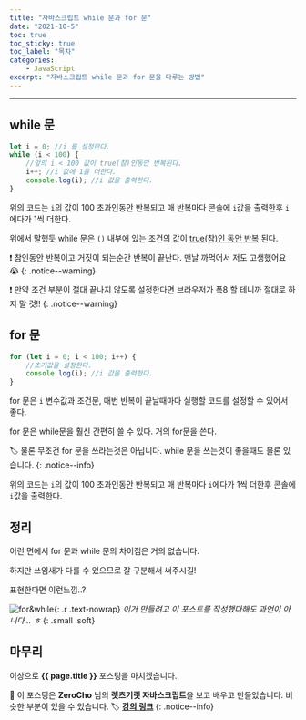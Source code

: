 ```yaml
---
title: "자바스크립트 while 문과 for 문"
date: "2021-10-5"
toc: true
toc_sticky: true
toc_label: "목차"
categories:
    - JavaScript
excerpt: "자바스크립트 while 문과 for 문을 다루는 방법"
---
```


---

## while 문

```js
let i = 0; //i 를 설정한다.
while (i < 100) {
	//앞의 i < 100 값이 true(참)인동안 반복된다.
	i++; //i 값에 1을 더한다.
	console.log(i); //i 값을 출력한다.
}
```

위의 코드는 `i`의 값이 100 초과인동안 반복되고 매 반복마다 콘솔에 `i`값을 출력한후 `i`에다가 1씩 더한다.

위에서 말했듯 while 문은 `()` 내부에 있는 조건의 값이 <u>true(참)인 동안 반복</u> 된다.

❗ 참인동안 반복이고 거짓이 되는순간 반복이 끝난다. 맨날 까먹어서 저도 고생했어요 😭
{: .notice--warning}

❗ 만약 조건 부분이 절대 끝나지 않도록 설정한다면 브라우저가 폭8 할 테니까 절대로 하지 말 것!!
{: .notice--warning}

## for 문

```js
for (let i = 0; i < 100; i++) {
	//초기값을 설정한다.
	console.log(i); //i 값을 출력한다.
}
```

for 문은 `i` 변수값과 조건문, 매번 반복이 끝날때마다 실행할 코드를 설정할 수 있어서 좋다.

for 문은 while문을 훨신 간편히 쓸 수 있다. 거의 for문을 쓴다.

🏷 물론 무조건 for 문을 쓰라는것은 아닙니다. while 문을 쓰는것이 좋을때도 물론 있습니다.
{: .notice--info}

위의 코드는 `i`의 값이 100 초과인동안 반복되고 매 반복마다 `i`에다가 1씩 더한후 콘솔에 `i`값을 출력한다.

## 정리

이런 면에서 for 문과 while 문의 차이점은 거의 없습니다.

하지만 쓰임새가 다를 수 있으므로 잘 구분해서 써주시길!

표현한다면 이런느낌..?

![for&while](https://user-images.githubusercontent.com/83404333/136023228-c49ddae6-3cca-430d-aaeb-4f9bf95c6b37.gif){: .r .text-nowrap}
<cite>이거 만들려고 이 포스트를 작성했다해도 과언이 아니다... ㅎ</cite>
{: .small .soft}

## 마무리

이상으로 **{{ page.title }}** 포스팅을 마치겠습니다.

📌 이 포스팅은 **ZeroCho** 님의 **렛츠기릿 자바스크립트**을 보고 배우고 만들었습니다. 비슷한 부분이 있을 수 있습니다.
🏷 [**강의 링크**](https://www.inflearn.com/course/%EB%A0%88%EC%B8%A0%EA%B8%B0%EB%A6%BF-%EC%9E%90%EB%B0%94%EC%8A%A4%ED%81%AC%EB%A6%BD%ED%8A%B8/)
{: .notice--info}
